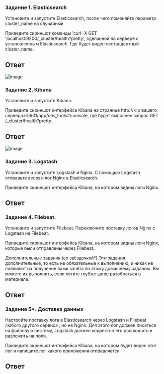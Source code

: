 ### Задание 1. Elasticsearch
Установите и запустите Elasticsearch, после чего поменяйте параметр cluster_name на случайный.

Приведите скриншот команды 'curl -X GET 'localhost:9200/_cluster/health?pretty', сделанной на сервере с установленным Elasticsearch. Где будет виден нестандартный cluster_name.
## Ответ
![image](https://github.com/goddim/HW_netology_main/assets/132663924/5f5f038f-a4f8-4747-8884-3a6e8ed27e9b)


### Задание 2. Kibana
Установите и запустите Kibana.

Приведите скриншот интерфейса Kibana на странице http://<ip вашего сервера>:5601/app/dev_tools#/console, где будет выполнен запрос GET /_cluster/health?pretty.
## Ответ
![image](https://github.com/goddim/HW_netology_main/assets/132663924/1875f081-fc6d-4211-9308-7ad2606a806a)

### Задание 3. Logstash
Установите и запустите Logstash и Nginx. С помощью Logstash отправьте access-лог Nginx в Elasticsearch.

Приведите скриншот интерфейса Kibana, на котором видны логи Nginx.
## Ответ

### Задание 4. Filebeat.
Установите и запустите Filebeat. Переключите поставку логов Nginx с Logstash на Filebeat.

Приведите скриншот интерфейса Kibana, на котором видны логи Nginx, которые были отправлены через Filebeat.

Дополнительные задания (со звёздочкой*)
Эти задания дополнительные, то есть не обязательные к выполнению, и никак не повлияют на получение вами зачёта по этому домашнему заданию. Вы можете их выполнить, если хотите глубже шире разобраться в материале.
## Ответ

### Задание 5*. Доставка данных
Настройте поставку лога в Elasticsearch через Logstash и Filebeat любого другого сервиса , но не Nginx. Для этого лог должен писаться на файловую систему, Logstash должен корректно его распарсить и разложить на поля.

Приведите скриншот интерфейса Kibana, на котором будет виден этот лог и напишите лог какого приложения отправляется.
## Ответ
